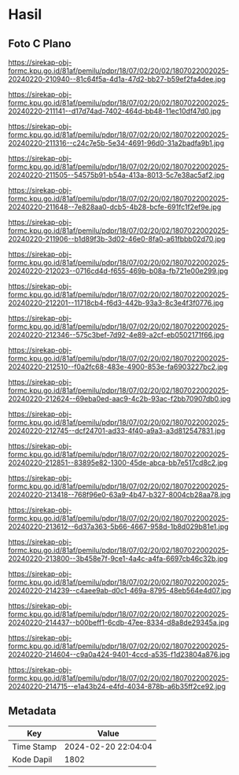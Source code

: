 # Hasil

## Foto C Plano

https://sirekap-obj-formc.kpu.go.id/81af/pemilu/pdpr/18/07/02/20/02/1807022002025-20240220-210940--81c64f5a-4d1a-47d2-bb27-b59ef2fa4dee.jpg

https://sirekap-obj-formc.kpu.go.id/81af/pemilu/pdpr/18/07/02/20/02/1807022002025-20240220-211141--d17d74ad-7402-464d-bb48-11ec10df47d0.jpg

https://sirekap-obj-formc.kpu.go.id/81af/pemilu/pdpr/18/07/02/20/02/1807022002025-20240220-211316--c24c7e5b-5e34-4691-96d0-31a2badfa9b1.jpg

https://sirekap-obj-formc.kpu.go.id/81af/pemilu/pdpr/18/07/02/20/02/1807022002025-20240220-211505--54575b91-b54a-413a-8013-5c7e38ac5af2.jpg

https://sirekap-obj-formc.kpu.go.id/81af/pemilu/pdpr/18/07/02/20/02/1807022002025-20240220-211648--7e828aa0-dcb5-4b28-bcfe-691fc1f2ef9e.jpg

https://sirekap-obj-formc.kpu.go.id/81af/pemilu/pdpr/18/07/02/20/02/1807022002025-20240220-211906--b1d89f3b-3d02-46e0-8fa0-a61fbbb02d70.jpg

https://sirekap-obj-formc.kpu.go.id/81af/pemilu/pdpr/18/07/02/20/02/1807022002025-20240220-212023--0716cd4d-f655-469b-b08a-fb721e00e299.jpg

https://sirekap-obj-formc.kpu.go.id/81af/pemilu/pdpr/18/07/02/20/02/1807022002025-20240220-212201--11718cb4-f6d3-442b-93a3-8c3e4f3f0776.jpg

https://sirekap-obj-formc.kpu.go.id/81af/pemilu/pdpr/18/07/02/20/02/1807022002025-20240220-212346--575c3bef-7d92-4e89-a2cf-eb0502171f66.jpg

https://sirekap-obj-formc.kpu.go.id/81af/pemilu/pdpr/18/07/02/20/02/1807022002025-20240220-212510--f0a2fc68-483e-4900-853e-fa6903227bc2.jpg

https://sirekap-obj-formc.kpu.go.id/81af/pemilu/pdpr/18/07/02/20/02/1807022002025-20240220-212624--69eba0ed-aac9-4c2b-93ac-f2bb70907db0.jpg

https://sirekap-obj-formc.kpu.go.id/81af/pemilu/pdpr/18/07/02/20/02/1807022002025-20240220-212745--dcf24701-ad33-4f40-a9a3-a3d812547831.jpg

https://sirekap-obj-formc.kpu.go.id/81af/pemilu/pdpr/18/07/02/20/02/1807022002025-20240220-212851--83895e82-1300-45de-abca-bb7e517cd8c2.jpg

https://sirekap-obj-formc.kpu.go.id/81af/pemilu/pdpr/18/07/02/20/02/1807022002025-20240220-213418--768f96e0-63a9-4b47-b327-8004cb28aa78.jpg

https://sirekap-obj-formc.kpu.go.id/81af/pemilu/pdpr/18/07/02/20/02/1807022002025-20240220-213612--6d37a363-5b66-4667-958d-1b8d029b81e1.jpg

https://sirekap-obj-formc.kpu.go.id/81af/pemilu/pdpr/18/07/02/20/02/1807022002025-20240220-213800--3b458e7f-9ce1-4a4c-a4fa-6697cb46c32b.jpg

https://sirekap-obj-formc.kpu.go.id/81af/pemilu/pdpr/18/07/02/20/02/1807022002025-20240220-214239--c4aee9ab-d0c1-469a-8795-48eb564e4d07.jpg

https://sirekap-obj-formc.kpu.go.id/81af/pemilu/pdpr/18/07/02/20/02/1807022002025-20240220-214437--b00beff1-6cdb-47ee-8334-d8a8de29345a.jpg

https://sirekap-obj-formc.kpu.go.id/81af/pemilu/pdpr/18/07/02/20/02/1807022002025-20240220-214604--c9a0a424-9401-4ccd-a535-f1d23804a876.jpg

https://sirekap-obj-formc.kpu.go.id/81af/pemilu/pdpr/18/07/02/20/02/1807022002025-20240220-214715--e1a43b24-e4fd-4034-878b-a6b35ff2ce92.jpg


## Metadata

| Key        | Value               |
| ---------- | ------------------- |
| Time Stamp | 2024-02-20 22:04:04 |
| Kode Dapil | 1802                |



